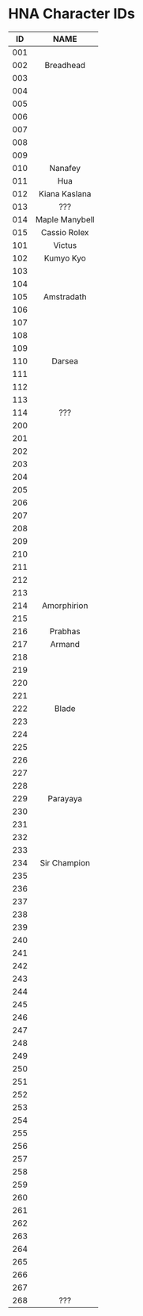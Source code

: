 # HNA Character IDs

|  ID  | NAME |
| :--: | :--: |
| 001 |  |
| 002 | Breadhead |
| 003 |  |
| 004 |  |
| 005 |  |
| 006 |  |
| 007 |  |
| 008 |  |
| 009 |  |
| 010 | Nanafey |
| 011 | Hua |
| 012 | Kiana Kaslana |
| 013 | ??? |
| 014 | Maple Manybell |
| 015 | Cassio Rolex |
| 101 | Victus |
| 102 | Kumyo Kyo |
| 103 |  |
| 104 |  |
| 105 | Amstradath |
| 106 |  |
| 107 |  |
| 108 |  |
| 109 |  |
| 110 | Darsea |
| 111 |  |
| 112 |  |
| 113 |  |
| 114 | ??? |
| 200 |  |
| 201 |  |
| 202 |  |
| 203 |  |
| 204 |  |
| 205 |  |
| 206 |  |
| 207 |  |
| 208 |  |
| 209 |  |
| 210 |  |
| 211 |  |
| 212 |  |
| 213 |  |
| 214 | Amorphirion |
| 215 |  |
| 216 | Prabhas |
| 217 | Armand |
| 218 |  |
| 219 |  |
| 220 |  |
| 221 |  |
| 222 | Blade |
| 223 |  |
| 224 |  |
| 225 |  |
| 226 |  |
| 227 |  |
| 228 |  |
| 229 | Parayaya |
| 230 |  |
| 231 |  |
| 232 |  |
| 233 |  |
| 234 | Sir Champion |
| 235 |  |
| 236 |  |
| 237 |  |
| 238 |  |
| 239 |  |
| 240 |  |
| 241 |  |
| 242 |  |
| 243 |  |
| 244 |  |
| 245 |  |
| 246 |  |
| 247 |  |
| 248 |  |
| 249 |  |
| 250 |  |
| 251 |  |
| 252 |  |
| 253 |  |
| 254 |  |
| 255 |  |
| 256 |  |
| 257 |  |
| 258 |  |
| 259 |  |
| 260 |  |
| 261 |  |
| 262 |  |
| 263 |  |
| 264 |  |
| 265 |  |
| 266 |  |
| 267 |  |
| 268 | ??? |
